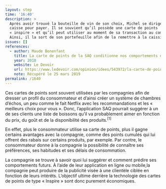 ```yaml
---
layout: step
time: '16:40'
description: >
  Après avoir trouvé la bouteille de vin de son choix, Michel se dirige vers la
  caisse pour payer. Il se souvient qu’il possède une carte de points
  « inspire » et qu’il peut utiliser au moment de sa transaction au comptoir.
  Ainsi, il la sort de son portefeuille afin de la remettre à la caissière.
issues: []
references:
  - author: Maude Bonenfant
    title: La carte de points de la SAQ conditionne nos comportements d’achat
    year: 2018
    website: Le Devoir
    url: https://www.ledevoir.com/opinion/idees/543972/la-carte-de-points-de-la-saq-conditionne-nos-comportements-d-achat
    note: Récupéré le 25 mars 2019
permalink: /1640
---
```


Ces cartes de points sont souvent utilisées par les compagnies afin de dresser un profil du consommateur et d’ainsi créer un système de chambres d’échos, un peu comme le fait Netflix avec les recommandations et les « meilleurs choix pour vous ». Donc, l’application SAQ pourrait suggérer à un de ses clients une liste de boissons qu’il va probablement aimer en fonction du prix, du goût et de la disponibilité des produits.<sup>[1]</sup>
 
En effet, plus le consommateur utilise sa carte de points, plus il gagne certains avantages avec la compagnie, comme des points cumulés qui lui offrent des rabais sur certains produits, par exemple. Par contre, le consommateur donne à la compagnie la possibilité de connaître ses préférences, ses habitudes et ses délais de consommation. 

La compagnie se trouve à savoir quoi lui suggérer et comment prédire ses comportements futurs. À l’aide de leur application en ligne ou mobile,la compagnie peut  produire de la publicité visée à une clientèle ciblée en fonction de leurs intérêts. L’objectif ultime derrière la technologie des cartes de points de type « Inspire » sont donc purement économiques. 


